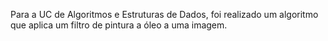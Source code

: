 Para a UC de Algoritmos e Estruturas de Dados, foi realizado um algoritmo que aplica um filtro de pintura a óleo a uma imagem.

